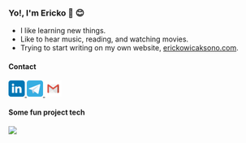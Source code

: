 ### Yo!, I'm Ericko :wave: :blush:


- I like learning new things.
- Like to hear music, reading, and watching movies. 
- Trying to start writing on my own website, [erickowicaksono.com](https://erickowicaksono.com/).
#### Contact

<a href="https://www.linkedin.com/in/erickowicaksono/">
    <img src="./assets/linkedin-logo.svg" width="32">
</a> 
<a href="https://t.me/erickow">
    <img src="./assets/telegram-logo.svg" width="32">
</a>
<a href="mailto::ericko.wicaksono@gmail.com">
    <img src="./assets/gmail-logo.svg" width="32">
</a>

#### Some fun project tech

<a href="https://wakatime.com"><img class="image__diagram" src="https://wakatime.com/share/@9f1fefbf-2907-49e8-bff1-968ff54dfefb/c899679f-1e20-4960-a8f4-24dafe4c130c.png" width="480"/></a>
